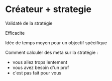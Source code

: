 

# Créateur + strategie 

Validaté de la stratégie 

Efficacite 

Idée de temps moyen pour un objectif spécifique 


Comment calculer des meta sur la stratégie :
- vous allez trops lentement 
- vous avez besoin d'un prof
- c'est pas fait pour vous

